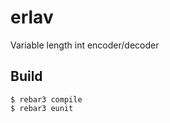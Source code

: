 erlav
=====

Variable length int encoder/decoder

Build
-----

    $ rebar3 compile
    $ rebar3 eunit



